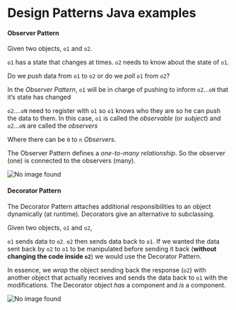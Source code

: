 # Design Patterns Java examples

#### Observer Pattern
Given two objects, `o1` and `o2`.

`o1` has a state that changes at times.
`o2` needs to know about the state of `o1`.

Do we _push_ data from `o1` to `o2` or do we _poll_ `o1` from `o2`?

In the *Observer Pattern*, `o1` will be in charge of pushing to inform `o2`…`oN` that it’s state has changed

`o2`….`oN` need to register with `o1` so `o1` knows who they are so he can push the data to them.
In this case, `o1` is called the _observable_ (or _subject_) and `o2`…`oN` are called the _observers_


Where there can be `0` to `n` _Observers_.

The Observer Pattern defines a _one-to-many relationship_. So the observer (one) is connected to the observers (many).

![No image found](http://java.dzone.com/sites/all/files/observer_pattern.PNG)

#### Decorator Pattern

The Decorator Pattern attaches additional responsibilities to an object dynamically (at runtime). Decorators give an alternative to subclassing.

Given two objects, `o1` and `o2`, 

`o1` sends data to `o2`. `o2` then sends data back to `o1`. If we wanted the data sent back by `o2` to `o1` to be manipulated before sending it back (**without changing the code inside `o2`**)
we would use the Decorator Pattern.

In essence, we _wrap_ the object sending back the response (`o2`) with another object that actually receives and sends the data back to `o1` with the modifications. The Decorator object _has_ a component and _is_ a component.
   
![No image found](https://cdn.journaldev.com/wp-content/uploads/2013/07/decorator-pattern.png)